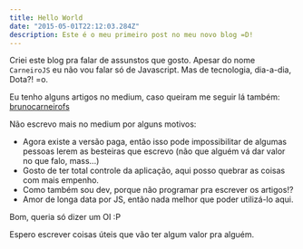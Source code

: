 ```yaml
---
title: Hello World
date: "2015-05-01T22:12:03.284Z"
description: Este é o meu primeiro post no meu novo blog =D!
---
```


Criei este blog pra falar de assunstos que gosto. Apesar do nome `CarneiroJS` eu não vou falar só de Javascript. Mas de tecnologia, dia-a-dia, Dota?! =o.

Eu tenho alguns artigos no medium, caso queiram me seguir lá também: [brunocarneirofs](https://medium.com/@brunocarneirofs)

Não escrevo mais no medium por alguns motivos:

* Agora existe a versão paga, então isso pode impossibilitar de algumas pessoas lerem as besteiras que escrevo (não que alguém vá dar valor no que falo, mass...)
* Gosto de ter total controle da aplicação, aqui posso quebrar as coisas com mais empenho.
* Como também sou dev, porque não programar pra escrever os artigos!?
* Amor de longa data por JS, então nada melhor que poder utilizá-lo aqui.

Bom, queria só dizer um OI :P

Espero escrever coisas úteis que vão ter algum valor pra alguém.
